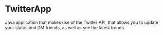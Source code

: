 # TwitterApp
Java application that makes use of the Twitter API, that allows you to update your status and DM friends, as well as see the latest trends.
